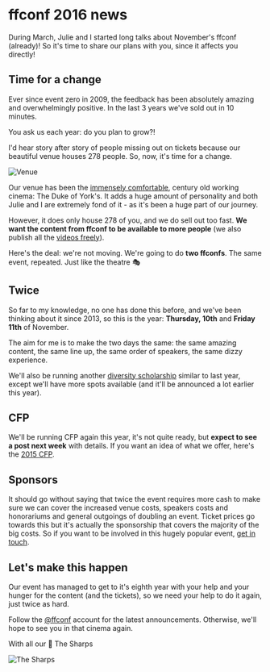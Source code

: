 # ffconf 2016 news

During March, Julie and I started long talks about November's ffconf (already)! So it's time to share our plans with you, since it affects you directly!

<!--more-->

## Time for a change

Ever since event zero in 2009, the feedback has been absolutely amazing and overwhelmingly positive. In the last 3 years we've sold out in 10 minutes.

You ask us each year: do you plan to grow?!

I'd hear story after story of people missing out on tickets because our beautiful venue houses 278 people. So, now, it's time for a change.

![Venue](/images/ffconf-venue.jpg)

Our venue has been the [immensely comfortable](https://twitter.com/prisca_eyedea/status/398744015539273728), century old working cinema: The Duke of York's. It adds a huge amount of personality and both Julie and I are extremely fond of it - as it's been a huge part of our journey.

However, it does only house 278 of you, and we do sell out too fast. **We want the content from ffconf to be available to more people** (we also publish all the [videos freely](https://www.youtube.com/playlist?list=PLXmT1r4krsTo5KtThq4dATD_ctsV8mdJQ)).

Here's the deal: we're not moving. We're going to do **two ffconfs**. The same event, repeated. Just like the theatre 🎭

## Twice

So far to my knowledge, no one has done this before, and we've been thinking about it since 2013, so this is the year: **Thursday, 10th** and **Friday 11th** of November.

The aim for me is to make the two days the same: the same amazing content, the same line up, the same order of speakers, the same dizzy experience.

We'll also be running another [diversity scholarship](https://remysharp.com/2015/08/28/diversity-scholarships) similar to last year, except we'll have more spots available (and it'll be announced a lot earlier this year).

## CFP

We'll be running CFP again this year, it's not quite ready, but **expect to see a post next week** with details. If you want an idea of what we offer, here's the [2015 CFP](https://remysharp.com/2015/05/25/call-for-proposals-at-ffconf-2015).

## Sponsors

It should go without saying that twice the event requires more cash to make sure we can cover the increased venue costs, speakers costs and honorariums and general outgoings of doubling an event. Ticket prices go towards this but it's actually the sponsorship that covers the majority of the big costs. So if you want to be involved in this hugely popular event, [get in touch](mailto:events@leftlogic.com?subject=Sponsorship).

## Let's make this happen

Our event has managed to get to it's eighth year with your help and your hunger for the content (and the tickets), so we need your help to do it again, just twice as hard.

Follow the [@ffconf](https://twitter.com/ffconf) account for the latest announcements. Otherwise, we'll hope to see you in that cinema again.

With all our 💜 The Sharps

![The Sharps](https://remysharp.com/images/sharp-family-ffconf.jpg)
